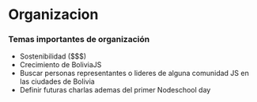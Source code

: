 # Organizacion

### Temas importantes de organización

* Sostenibilidad ($$$)
* Crecimiento de BoliviaJS
* Buscar personas representantes o lideres de alguna comunidad JS en las ciudades de Bolivia
* Definir futuras charlas ademas del primer Nodeschool day
